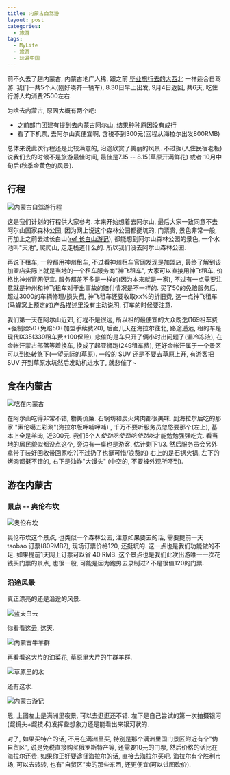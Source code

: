 ```yaml
---
title: 内蒙古自驾游
layout: post
categories:
  - 旅游
tags:
  - MyLife
  - 旅游
  - 玩遍中国
---
```



前不久去了趟内蒙古, 内蒙古地广人稀, 跟之前 [毕业旅行去的大西北](https://www.tanglei.name/blog/travel-to-northwest-of-china.html) 一样适合自驾游.
我们一共5个人(刚好凑齐一辆车), 8.30日早上出发, 9月4日返回, 共6天, 吃住行游人均消费2500左右.

为啥去内蒙古, 原因大概有两个吧:

- 之前部门团建有提到去内蒙古阿尔山, 结果种种原因没有成行
- 看了下机票, 去阿尔山真便宜啊, 含税不到300元(回程从海拉尔出发800RMB)

总体来说此次行程还是比较满意的, 沿途欣赏了美丽的风景. 不过据(入住民宿老板)说我们去的时候不是旅游最佳时间, 最佳是7.15 -- 8.15(草原开满鲜花) 或者 10月中旬后(秋季金黄色的风景).

## 行程

![内蒙古自驾游行程](/resources/travel-to-Inner-Mongolia/route.png)

这是我们计划的行程供大家参考. 本来开始想着去阿尔山, 最后大家一致同意不去阿尔山国家森林公园, 因为网上说这个森林公园都挺坑的, 门票贵, 景色非常一般, 再加上之前去过长白山([ref 长白山游记](https://www.tanglei.name/blog/travel-to-changbai-mountain.html)), 都能想到阿尔山森林公园的景色, 一个水池叫"天池", 爬爬山, 走走栈道什么的. 所以我们没去阿尔山森林公园.

再说下租车, 一般都用神州租车, 不过看神州租车官网发现是加盟店, 最终了解到该加盟店实际上就是当地的一个租车服务商"神飞租车", 大家可以直接用神飞租车, 价格比神州官网便宜.
服务都差不多是一样的(因为本来就是一家), 不过有一点需要注意就是神州和神飞租车对于出事故的赔付情况是不一样的. 买了50的免赔服务后, 超过3000的车辆修理/损失费, 神飞租车还要收取xx%的折旧费, 这一点神飞租车(马蜂窝上预定的)产品描述里没有主动说明, 订车的时候要注意.

我们第一天在阿尔山近郊, 行程不是很远, 所以租的最便宜的大众朗逸(169租车费+强制险50+免赔50+加盟手续费20), 后面几天在海拉尔往北, 路途遥远, 租的车是现代IX35(339租车费+100保险), 悲催的是车只开了俩小时出问题了(漏冷冻液), 在金帐汗蒙古部落等着换车, 换成了起亚狮跑(249租车费), 还好金帐汗属于一个景区可以到处转悠下(一望无际的草原).
一般的 SUV 还是不要去草原上开, 有游客把 SUV 开到草原水坑然后发动机进水了, 就悲催了~

## 食在内蒙古

![吃在内蒙古](/resources/travel-to-Inner-Mongolia/eating.png)

在阿尔山吃得非常不错, 物美价廉. 石锅坊和炭火烤肉都很美味. 到海拉尔后吃的那家 "索伦噶五彩涮"(海拉尔版呷哺呷哺) , 千万不要听服务员忽悠要那个(左上), 基本上全是羊肉, 近300元. 我们5个人*使劲吃使劲吃使劲吃*才能勉勉强强吃完. 看当地的居民貌似都没点这个, 旁边有一桌也是游客, 估计剩下1/3. 然后服务员会另外拿带子装好回收带回家吃?(不过扔了也挺可惜/浪费的​)
右上的是石锅火锅, 左下的烤肉都挺不错的, 右下是油炸"大馒头" (中空的, 不要被外观所吓到).

## 游在内蒙古

### 景点 -- 奥伦布坎

![奥伦布坎](/resources/travel-to-Inner-Mongolia/aolunbukan.png)

奥伦布坎这个景点, 也类似一个森林公园, 注意如果要去的话, 需要提前一天 taobao 订票(80RMB?), 现场订票价格120, 还挺坑的. 这一点也是我们功能做的不足. 如果提前1天网上订票可以省 40 RMB.
这个景点也是我们此次出游唯一一次花钱买门票的景点, 也很一般, 可能是因为跑男去录制过? 不是很值120的门票.

### 沿途风景

真正漂亮的还是沿途的风景.

![蓝天白云](/resources/travel-to-Inner-Mongolia/cloud-small.png)

你看看这云, 这天.

![内蒙古牛羊群](/resources/travel-to-Inner-Mongolia/neimenggu1.png)

再看看这大片的油菜花, 草原里大片的牛群羊群.

![草原里的水](/resources/travel-to-Inner-Mongolia/water.png)

还有这水.

![内蒙古游记](/resources/travel-to-Inner-Mongolia/neimenggu2.png)

恩, 上图左上是满洲里夜景, 可以去逛逛还不错. 左下是自己尝试的第一次拍摄银河(龊镜头+龊技术)发挥些想象力还是能看出来银河状的.

对了, 如果买特产的话, 不用在满洲里买, 特别是那个满洲里国门景区附近有个"伪自贸区", 说是免税直接购买俄罗斯特产等, 还需要10元的门票, 然后价格的话比在海拉尔还贵.  如果你正好要途径海拉尔的话, 直接去海拉尔买吧. 海拉尔有个胜利市场, 可以去转转, 也有"自贸区"卖的那些东西, 还更便宜(可以试图砍价).
